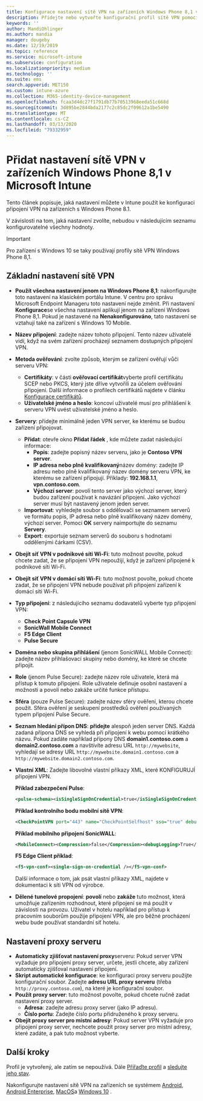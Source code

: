 ```yaml
---
title: Konfigurace nastavení sítě VPN na zařízeních Windows Phone 8,1 v Microsoft Intune – Azure | Microsoft Docs
description: Přidejte nebo vytvořte konfigurační profil sítě VPN pomocí nastavení konfigurace virtuální privátní sítě (VPN), včetně podrobností o připojení, a nastavení proxy serveru pro zahrnutí IP adresy nebo adresy FQDN a portu TCP v Microsoft Intune na zařízeních s Windows Phone 8,1.
keywords: ''
author: MandiOhlinger
ms.author: mandia
manager: dougeby
ms.date: 12/19/2019
ms.topic: reference
ms.service: microsoft-intune
ms.subservice: configuration
ms.localizationpriority: medium
ms.technology: ''
ms.suite: ems
search.appverid: MET150
ms.custom: intune-azure
ms.collection: M365-identity-device-management
ms.openlocfilehash: fcaa3d4dc27f1791db77b70513968eeda51c668d
ms.sourcegitcommit: 3d895be2844bda2177c2c85dc2f09612a1be5490
ms.translationtype: MT
ms.contentlocale: cs-CZ
ms.lasthandoff: 03/13/2020
ms.locfileid: "79332959"
---
```

# <a name="add-vpn-settings-on-windows-phone-81-devices-in-microsoft-intune"></a>Přidat nastavení sítě VPN v zařízeních Windows Phone 8,1 v Microsoft Intune



Tento článek popisuje, jaká nastavení můžete v Intune použít ke konfiguraci připojení VPN na zařízeních s Windows Phone 8.1. 

V závislosti na tom, jaká nastavení zvolíte, nebudou v následujícím seznamu konfigurovatelné všechny hodnoty.

>[!IMPORTANT]
>Pro zařízení s Windows 10 se taky používají profily sítě VPN Windows Phone 8,1.

## <a name="base-vpn-settings"></a>Základní nastavení sítě VPN

- **Použít všechna nastavení jenom na Windows Phone 8,1**: nakonfigurujte toto nastavení na klasickém portálu Intune. V centru pro správu Microsoft Endpoint Manageru toto nastavení nejde změnit. Při nastavení **Konfigurace**se všechna nastavení aplikují jenom na zařízení Windows Phone 8,1. Pokud je nastavené na **Nenakonfigurováno**, tato nastavení se vztahují také na zařízení s Windows 10 Mobile.
- **Název připojení**: zadejte název tohoto připojení. Tento název uživatelé vidí, když na svém zařízení procházejí seznamem dostupných připojení VPN.
- **Metoda ověřování**: zvolte způsob, kterým se zařízení ověřují vůči serveru VPN:
  - **Certifikáty**: v části **ověřovací certifikát**vyberte profil certifikátu SCEP nebo PKCS, který jste dříve vytvořili za účelem ověřování připojení. Další informace o profilech certifikátů najdete v článku [Konfigurace certifikátů](../protect/certificates-configure.md).
  - **Uživatelské jméno a heslo**: koncoví uživatelé musí pro přihlášení k serveru VPN uvést uživatelské jméno a heslo.
- **Servery**: přidejte minimálně jeden VPN server, ke kterému se budou zařízení připojovat.
  - **Přidat**: otevře okno **Přidat řádek** , kde můžete zadat následující informace:
    - **Popis**: zadejte popisný název serveru, jako je **Contoso VPN server**.
    - **IP adresa nebo plně kvalifikovaný**název domény: zadejte IP adresu nebo plně kvalifikovaný název domény serveru VPN, ke kterému se zařízení připojují. Příklady: **192.168.1.1**, **vpn.contoso.com**.
    - **Výchozí server**: povolí tento server jako výchozí server, který budou zařízení používat k navázání připojení. Jako výchozí server musí být nastavený jenom jeden server.
  - **Importovat**: vyhledejte soubor s oddělovači se seznamem serverů ve formátu popis, IP adresa nebo plně kvalifikovaný název domény, výchozí server. Pomocí **OK** servery naimportujte do seznamu **Servery**.
  - **Export**: exportuje seznam serverů do souboru s hodnotami oddělenými čárkami (CSV).

- **Obejít síť VPN v podnikové síti Wi-Fi**: tuto možnost povolte, pokud chcete zadat, že se připojení VPN nepoužijí, když je zařízení připojené k podnikové síti Wi-Fi.
- **Obejít síť VPN v domácí síti Wi-Fi**: tuto možnost povolte, pokud chcete zadat, že se připojení VPN nebude používat při připojení zařízení k domácí síti Wi-Fi.

- **Typ připojení**: z následujícího seznamu dodavatelů vyberte typ připojení VPN:
  - **Check Point Capsule VPN**
  - **SonicWall Mobile Connect**
  - **F5 Edge Client**
  - **Pulse Secure**

- **Doména nebo skupina přihlášení** (jenom SonicWALL Mobile Connect): zadejte název přihlašovací skupiny nebo domény, ke které se chcete připojit.
- **Role** (jenom Pulse Secure): zadejte název role uživatele, která má přístup k tomuto připojení. Role uživatele definuje osobní nastavení a možnosti a povolí nebo zakáže určité funkce přístupu.
- **Sféra** (pouze Pulse Secure): zadejte název sféry ověření, kterou chcete použít. Sféra ověření je seskupení prostředků ověření používaných typem připojení Pulse Secure.

- **Seznam hledání přípon DNS**: **přidejte** alespoň jeden server DNS. Každá zadaná přípona DNS se vyhledá při připojení k webu pomocí krátkého názvu. Pokud zadáte například přípony DNS **domain1.contoso.com** a **domain2.contoso.com** a navštívíte adresu URL `http://mywebsite`, vyhledají se adresy URL `http://mywebsite.domain1.contoso.com` a `http://mywebsite.domain2.contoso.com`.

- **Vlastní XML**: Zadejte libovolné vlastní příkazy XML, které KONFIGURUJÍ připojení VPN.

  **Příklad zabezpečení Pulse**:

  ```xml
  <pulse-schema><isSingleSignOnCredential>true</isSingleSignOnCredential></pulse-schema>
  ```

  **Příklad kontrolního bodu mobilní sítě VPN**:

  ```xml
  <CheckPointVPN port="443" name="CheckPointSelfhost" sso="true" debug="3" />
  ```

  **Příklad mobilního připojení SonicWALL**:

  ```xml
  <MobileConnect><Compression>false</Compression><debugLogging>True</debugLogging><packetCapture>False</packetCapture></MobileConnect>
  ```

  **F5 Edge Client příklad**:

  ```xml
  <f5-vpn-conf><single-sign-on-credential /></f5-vpn-conf>
  ```

  Další informace o tom, jak psát vlastní příkazy XML, najdete v dokumentaci k síti VPN od výrobce.

- **Dělené tunelové propojení**: **povolí** nebo **zakáže** tuto možnost, která umožňuje zařízením rozhodnout, které připojení se má použít v závislosti na provozu. Uživatel v hotelu například pro přístup k pracovním souborům použije připojení VPN, ale pro běžné procházení webu bude používat standardní síť hotelu.

## <a name="proxy-settings"></a>Nastavení proxy serveru

- **Automaticky zjišťovat nastavení proxy**serveru: Pokud server VPN vyžaduje pro připojení proxy server, určete, jestli chcete, aby zařízení automaticky zjišťoval nastavení připojení.
- **Skript automatické konfigurace**: ke konfiguraci proxy serveru použijte konfigurační soubor. Zadejte **adresu URL proxy serveru** (třeba `http://proxy.contoso.com`), na které je konfigurační soubor.
- **Použít proxy server**: tuto možnost povolte, pokud chcete ručně zadat nastavení proxy server.
  - **Adresa**: zadejte adresu proxy server (jako IP adresu).
  - **Číslo portu**: Zadejte číslo portu přidruženého k proxy serveru.
- **Obejít proxy server pro místní adresy**: Pokud server VPN vyžaduje pro připojení proxy server, nechcete použít proxy server pro místní adresy, které zadáte, a pak tuto možnost vyberte.

## <a name="next-steps"></a>Další kroky

Profil je vytvořený, ale zatím se nepoužívá. Dále [Přiřaďte profil](device-profile-assign.md) a [sledujte jeho stav](device-profile-monitor.md).

Nakonfigurujte nastavení sítě VPN na zařízeních se systémem [Android](vpn-settings-android.md), [Android Enterprise](vpn-settings-android-enterprise.md), [MacOS](vpn-settings-macos.md)a [Windows 10](vpn-settings-windows-10.md) .
